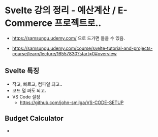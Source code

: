 # Svelte 강의 정리 - 예산계산 / E-Commerce 프로젝트로..

- https://samsungu.udemy.com/ 으로 드가면 들을 수 있음.

- https://samsungu.udemy.com/course/svelte-tutorial-and-projects-course/learn/lecture/16557830?start=0#overview

## Svelte 특징

- 작고, 빠르고, 컴파일 되고..
- 코드 덜 짜도 되고.
- VS Code 설정
  - https://github.com/john-smilga/VS-CODE-SETUP

## Budget Calculator

- 
